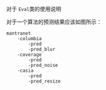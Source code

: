 对于 ```Eval```类的使用说明

对于一个算法的预测结果应该如图所示：
```
mantranet
    -columbia
        -pred
        -pred_blur
    -coverage
        -pred
        -pred_noise
    -casia
        -pred
        -pred_resize
    
```

